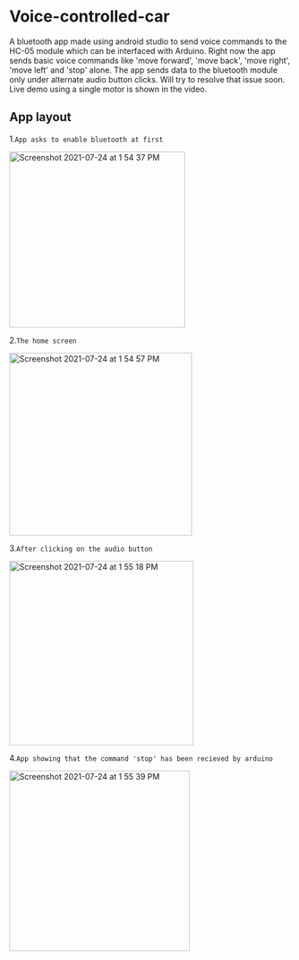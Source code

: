 # Voice-controlled-car
A bluetooth app made using android studio to send voice commands to the HC-05 module which can be interfaced with Arduino. Right now the app sends basic voice commands like 'move forward', 'move back', 'move right', 'move left' and 'stop' alone. The app sends data to the bluetooth module only under alternate audio button clicks. Will try to resolve that issue soon. Live demo using a single motor is shown in the video.

## App layout
1.`App asks to enable bluetooth at first`

<img width="314" alt="Screenshot 2021-07-24 at 1 54 37 PM" src="https://user-images.githubusercontent.com/69747550/126862580-43be0189-23e1-42fb-8755-87baf3b8462b.png">

2.`The home screen`

<img width="326" alt="Screenshot 2021-07-24 at 1 54 57 PM" src="https://user-images.githubusercontent.com/69747550/126862599-6565f2ab-fa62-46f4-a429-2f2f7193dd7a.png">

3.`After clicking on the audio button`

<img width="329" alt="Screenshot 2021-07-24 at 1 55 18 PM" src="https://user-images.githubusercontent.com/69747550/126862611-37f738bd-32e1-4912-b19b-896eeae9617c.png">

4.`App showing that the command 'stop' has been recieved by arduino`

<img width="322" alt="Screenshot 2021-07-24 at 1 55 39 PM" src="https://user-images.githubusercontent.com/69747550/126862624-0c86c517-7b52-499a-98a7-a8cd7c881669.png">
